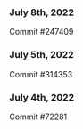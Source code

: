 ### July 8th, 2022

Commit #247409

### July 5th, 2022

Commit #314353


### July 4th, 2022

Commit #72281
